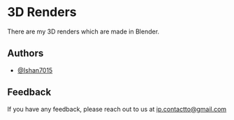 
# 3D Renders

There are my 3D renders which are made in Blender.

## Authors

- [@Ishan7015](https://www.github.com/Ishan7015)


## Feedback

If you have any feedback, please reach out to us at ip.contactto@gmail.com

